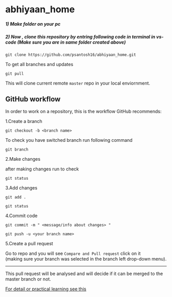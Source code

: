 # abhiyaan_home

##### 1) Make folder on your pc
##### 2) Now , clone this repository by entring following code in terminal in vs-code (Make sure you are in same folder created above)

`git clone https://github.com/psantosh16/abhiyaan_home.git`

To get all branches and updates

`git pull`

This will clone current remote `master` repo in your local enviornment.

## GitHub workflow

In order to work on a repository, this is the workflow GitHub recommends:

1.Create a branch

`git checkout -b <branch name>`

To check you have switched branch run following command

`git branch`

2.Make changes 

after making changes run to check 

`git status`

3.Add changes

`git add .`

`git status`

4.Commit code

`git commit -m " <message/info about changes> "`

`git push -u <your branch name>`

5.Create a pull request

Go to repo and you will see `Compare and Pull request` click on it  
(making sure your branch was selected in the branch left drop-down menu).


________________________________________________________________________________________________________________________

This pull request will be analysed  and  will decide if it can be merged to the master branch or not.


[For detail or practical learning see this](https://www.freecodecamp.org/news/how-to-use-git-and-github-in-a-team-like-a-pro/)
